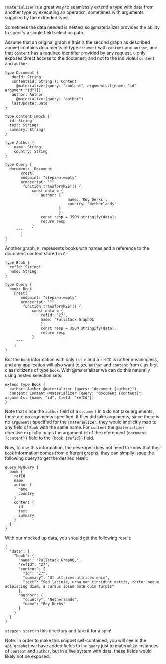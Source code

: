`@materializer` is a great way to seamlessly extend a type with data from another type by executing an operation, sometimes with arguments supplied by the extended type. 

Sometimes the data needed is nested, so @materializer provides the ability to 
specify a single field selection path.

Assume that an original graph `G` (this is the second graph as described above) contains documents of type `document` with `content` and `author`, and that `content` has a required identifier provided by any request.  `G` only exposes direct access to the document, and not to the individaul `content` and `author`:

```
type Document {
   docId: String
   content(id: String!): Content
     @materializer(query: "content", arguments:[{name: "id" argument:"id"}])
   author: Author 
     @materializer(query: "author")
   lastUpdate: Date
}

type Content @mock {
  id: String!
  text: String!
  summary: String!
}

type Author {
    name: String!
    country: String
}

type Query {
  document:  Document
       @rest(
       endpoint: "stepzen:empty"
       ecmascript: """
        function transformREST() { 
            const data = {
                author: {
                            name: 'Roy Derks',
                            country: 'Netherlands'
                        }
                        };
                const resp = JSON.stringify(data);
                return resp
            }
     """
       )
}
```

Another graph, `K`, represents books with names and a reference to the document content stored in `G`. 

```
type Book {
  refId: String!
  name: String
} 

type Query {
  book: Book
    @rest(
       endpoint: "stepzen:empty"
       ecmascript: """
        function transformREST() { 
            const data = {
                refId: '27',
                name: 'Fullstack GraphQL'
                };
                const resp = JSON.stringify(data);
                return resp
            }
     """
    )
}
```

But the `book` information with only `title` and a `refID` is rather meaningless, and any application will also want to see `author` and `content` from `G` as first class citizens of type `book`.  With @materializer we can do this naturally using nested selection sets: 

```
extend type Book {
  author: Author @materializer (query: "document {author}")
  content: Content @materializer (query: "document {content}", arguments: {name: "id", field: "refId"})
}
```

Note that since the `author` field of a `document` in `G` do not take arguments, there are no arguments specified.  If they did take arguments, since there is no `arguments` specified for the `@materializer`, they would implicitly map to any field of `Book` with the same name.   For `content` the `@materializer` directive expliclty maps the argument `id` of the referenced `{document {content}}` field to the `{book {refId}}` field.  

Now, to use this information, the developer does not need to know that their `book` information comes from different graphs, they can simpliy issue the following query to get the desired result:

```
query MyQuery {
  book {
    refId
    name
    author {
      name
      country
    }
    content {
      id
      text
      summary
    }
  }
}
```

With our mocked up data, you should get the following result:

```
{
  "data": {
    "book": {
      "name": "Fullstack GraphQL",
      "refId": "27",
      "content": {
        "id": "27",
        "summary": "Ut ultrices ultrices enim",
        "text": "Sed lacinia, urna non tincidunt mattis, tortor neque adipiscing diam, a cursus ipsum ante quis turpis"
      },
      "author": {
        "country": "Netherlands",
        "name": "Roy Derks"
      }
    }
  }
}
```

`stepzen start` in this directory and take it for a spin!

Note: 
In order to make this snippet self-contained, you will see in the `api.graphql` we have added fields to the `query` just to materialize instances of `content` and `author`, but in a live system with data, these fields would likely not be exposed.

